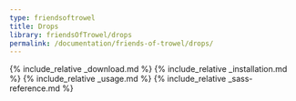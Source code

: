 ```yaml
---
type: friendsoftrowel
title: Drops
library: friendsOfTrowel/drops
permalink: /documentation/friends-of-trowel/drops/
---
```


{% include_relative _download.md %}
{% include_relative _installation.md %}
{% include_relative _usage.md %}
{% include_relative _sass-reference.md %}
<!-- {% include_relative _javascript-reference.md %} -->
